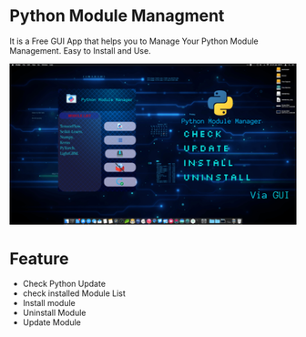 # Python Module Managment 

It is a Free GUI App that helps you to Manage Your Python Module Management. Easy to Install and Use.

![](./pmm.jpg)

# Feature
- Check Python Update
- check installed Module List
- Install module
- Uninstall Module
- Update Module

